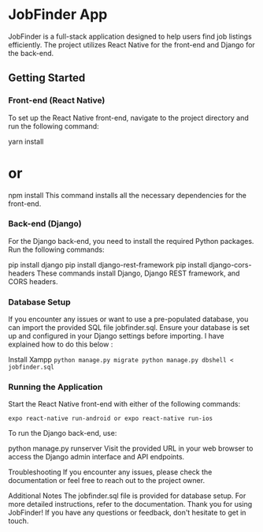 # JobFinder App

JobFinder is a full-stack application designed to help users find job listings efficiently. The project utilizes React Native for the front-end and Django for the back-end.

## Getting Started

### Front-end (React Native)

To set up the React Native front-end, navigate to the project directory and run the following command:

yarn install
# or
npm install
This command installs all the necessary dependencies for the front-end.

### Back-end (Django)
For the Django back-end, you need to install the required Python packages. Run the following commands:


pip install django
pip install django-rest-framework
pip install django-cors-headers
These commands install Django, Django REST framework, and CORS headers.

### Database Setup


If you encounter any issues or want to use a pre-populated database, you can import the provided SQL file jobfinder.sql. Ensure your database is set up and configured in your Django settings before importing. I have explained how to do this below :

Install Xampp
`python manage.py migrate
python manage.py dbshell < jobfinder.sql
`

### Running the Application


Start the React Native front-end with either of the following commands:


``expo react-native run-android
or
expo react-native run-ios``


To run the Django back-end, use:

python manage.py runserver
Visit the provided URL in your web browser to access the Django admin interface and API endpoints.

Troubleshooting
If you encounter any issues, please check the documentation or feel free to reach out to the project owner.

Additional Notes
The jobfinder.sql file is provided for database setup.
For more detailed instructions, refer to the documentation.
Thank you for using JobFinder! If you have any questions or feedback, don't hesitate to get in touch.
